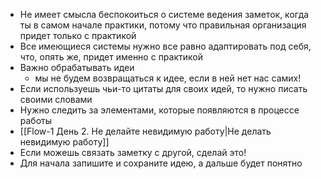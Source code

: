 - Не имеет смысла беспокоиться о системе ведения заметок, когда ты в самом начале практики, потому что правильная организация придет только с практикой
- Все имеющиеся системы нужно все равно адаптировать под себя, что, опять же, придет именно с практикой
- Важно обрабатывать идеи 
	- мы не будем возвращаться к идее, если в ней нет нас самих!
- Если используешь чьи-то цитаты для своих идей, то нужно писать своими словами
- Нужно следить за элементами, которые появляются в процессе работы
- [[Flow-1 День 2. Не делайте невидимую работу|Не делать невидимую работу]]
- Если можешь связать заметку с другой, сделай это!
- Для начала запишите и сохраните идею, а дальше будет понятно